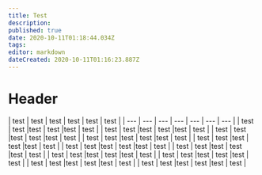 ```yaml
---
title: Test
description: 
published: true
date: 2020-10-11T01:18:44.034Z
tags: 
editor: markdown
dateCreated: 2020-10-11T01:16:23.887Z
---
```


# Header



| test | test | test | test | test | test |
| --- | --- |  --- |  --- | --- | --- | --- |
| test | test |test | test |test | test |
| test | test |test | test |test | test |
| test | test |test | test |test | test |
| test | test |test | test |test | test |
| test | test |test | test |test | test |
| test | test |test | test |test | test |
| test | test |test | test |test | test |
| test | test |test | test |test | test |
| test | test |test | test |test | test |
| test | test |test | test |test | test |
| test | test |test | test |test | test |